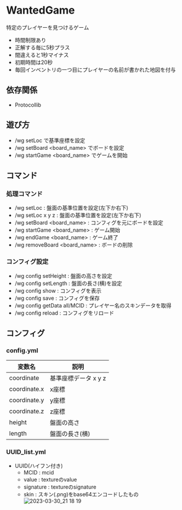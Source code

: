 # WantedGame
特定のプレイヤーを見つけるゲーム

- 時間制限あり
- 正解する毎に5秒プラス
- 間違えると1秒マイナス
- 初期時間は20秒
- 毎回インベントリの一つ目にプレイヤーの名前が書かれた地図を付与

## 依存関係
- Protocollib

## 遊び方
- /wg setLoc で基準座標を設定
- /wg setBoard <board_name> でボードを設定
- /wg startGame <board_name> でゲームを開始

## コマンド
### 処理コマンド
- /wg setLoc : 盤面の基準位置を設定(左下か右下)
- /wg setLoc x y z : 盤面の基準位置を設定(左下か右下)
- /wg setBoard <board_name>  : コンフィグを元にボードを設定
- /wg startGame <board_name> : ゲーム開始
- /wg endGame <board_name> : ゲーム終了
- /wg removeBoard <board_name> : ボードの削除
### コンフィグ設定
- /wg config setHeight <height> : 盤面の高さを設定
- /wg config setLength <length> : 盤面の長さ(横)を設定
- /wg config show : コンフィグを表示
- /wg config save : コンフィグを保存
- /wg config getData all/MCID : プレイヤー名のスキンデータを取得
- /wg config reload : コンフィグをリロード

## コンフィグ
### config.yml
| 変数名 | 説明 |
| ---- | ---- |
|  coordinate   |  基準座標データ x y z  |
|   coordinate.x|x座標|
|   coordinate.y|y座標|
|   coordinate.z|z座標|
|  height  |  盤面の高さ  |
| length | 盤面の長さ(横)|
### UUID_list.yml
- UUID(ハイフン付き) 
    - MCID : mcid 
    - value : textureのvalue
    - signature : textureのsignature
    - skin : スキン(.png)をbase64エンコードしたもの
    ![2023-03-30_21 18 19](https://user-images.githubusercontent.com/115648249/228891001-f6c2e438-1e7e-4a52-ac69-a078610ba495.png)

    

